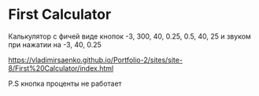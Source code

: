 # First Calculator
 
Калькулятор с фичей виде кнопок -3, 300, 40, 0.25, 0.5, 40, 25 и звуком при нажатии на -3, 40, 0.25

https://vladimirsaenko.github.io/Portfolio-2/sites/site-8/First%20Calculator/index.html

P.S кнопка проценты не работает

